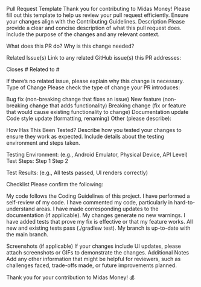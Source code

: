 Pull Request Template
Thank you for contributing to Midas Money! Please fill out this template to help us review your pull request efficiently. Ensure your changes align with the Contributing Guidelines.
Description
Please provide a clear and concise description of what this pull request does. Include the purpose of the changes and any relevant context.

What does this PR do?
Why is this change needed?

Related Issue(s)
Link to any related GitHub issue(s) this PR addresses:

Closes #
Related to #

If there’s no related issue, please explain why this change is necessary.
Type of Change
Please check the type of change your PR introduces:

 Bug fix (non-breaking change that fixes an issue)
 New feature (non-breaking change that adds functionality)
 Breaking change (fix or feature that would cause existing functionality to change)
 Documentation update
 Code style update (formatting, renaming)
 Other (please describe):

How Has This Been Tested?
Describe how you tested your changes to ensure they work as expected. Include details about the testing environment and steps taken.

Testing Environment: (e.g., Android Emulator, Physical Device, API Level)
Test Steps:
Step 1
Step 2


Test Results: (e.g., All tests passed, UI renders correctly)

Checklist
Please confirm the following:

 My code follows the Coding Guidelines of this project.
 I have performed a self-review of my code.
 I have commented my code, particularly in hard-to-understand areas.
 I have made corresponding updates to the documentation (if applicable).
 My changes generate no new warnings.
 I have added tests that prove my fix is effective or that my feature works.
 All new and existing tests pass (./gradlew test).
 My branch is up-to-date with the main branch.

Screenshots (if applicable)
If your changes include UI updates, please attach screenshots or GIFs to demonstrate the changes.
Additional Notes
Add any other information that might be helpful for reviewers, such as challenges faced, trade-offs made, or future improvements planned.

Thank you for your contribution to Midas Money! 💰
